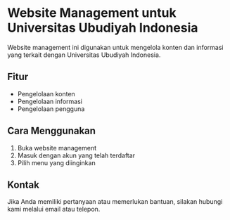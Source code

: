 # Website Management untuk Universitas Ubudiyah Indonesia

Website management ini digunakan untuk mengelola konten dan informasi yang terkait dengan Universitas Ubudiyah Indonesia.

## Fitur

* Pengelolaan konten
* Pengelolaan informasi
* Pengelolaan pengguna

## Cara Menggunakan

1. Buka website management
2. Masuk dengan akun yang telah terdaftar
3. Pilih menu yang diinginkan

## Kontak

Jika Anda memiliki pertanyaan atau memerlukan bantuan, silakan hubungi kami melalui email atau telepon.
